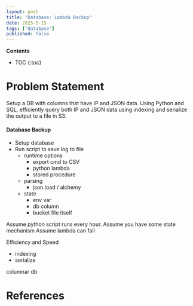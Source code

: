 ```yaml
---
layout: post
title: "Database: Lambda Backup"
date: 2025-5-15
tags: ["database"]
published: false
---
```


**Contents**
* TOC
{:toc}

# Problem Statement
Setup a DB with columns that have IP and JSON data. Using Python and SQL, efficiently query both IP and JSON data using indexing and serialize the output to a file in S3.

#### Database Backup 

* Setup database
* Run script to save log to file
    * runtime options
        * export cmd to CSV 
        * python lambda
        * stored procedure
    * parsing
        * json.load / alchemy
    * state
        * env var
        * db column
        * bucket file itself

Assume python script runs every hour. 
Assume you have some state mechanism
Assume lambda can fail

Efficiency and Speed
* indexing
* serialize

columnar db

# References
[^1]: [https://nerderati.com/a-python-epoch-timestamp-timezone-trap/](https://nerderati.com/a-python-epoch-timestamp-timezone-trap/)

